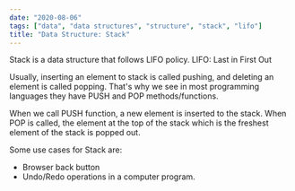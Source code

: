 ```yaml
---
date: "2020-08-06"
tags: ["data", "data structures", "structure", "stack", "lifo"]
title: "Data Structure: Stack"
---
```


Stack is a data structure that follows LIFO policy.
LIFO: Last in First Out

Usually, inserting an element to stack is called pushing, and deleting an element is called popping.
 That's why we see in most programming languages they have PUSH and POP methods/functions.

 When we call PUSH function, a new element is inserted to the stack.
 When POP is called, the element at the top of the stack which is the freshest element of the stack is popped out.

Some use cases for Stack are:
- Browser back button
- Undo/Redo operations in a computer program.